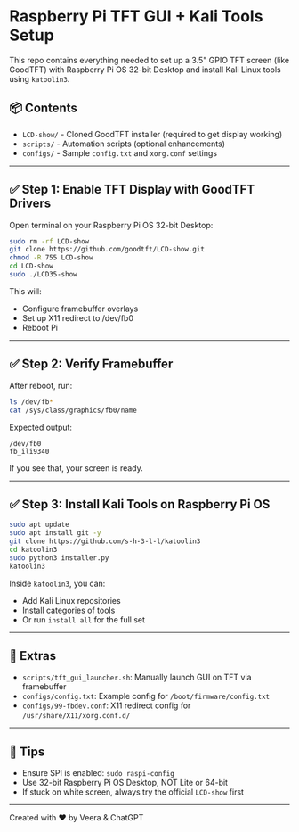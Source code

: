 # Raspberry Pi TFT GUI + Kali Tools Setup

This repo contains everything needed to set up a 3.5" GPIO TFT screen (like GoodTFT) with Raspberry Pi OS 32-bit Desktop and install Kali Linux tools using `katoolin3`.

## 📦 Contents

- `LCD-show/` - Cloned GoodTFT installer (required to get display working)
- `scripts/` - Automation scripts (optional enhancements)
- `configs/` - Sample `config.txt` and `xorg.conf` settings

---

## ✅ Step 1: Enable TFT Display with GoodTFT Drivers

Open terminal on your Raspberry Pi OS 32-bit Desktop:

```bash
sudo rm -rf LCD-show
git clone https://github.com/goodtft/LCD-show.git
chmod -R 755 LCD-show
cd LCD-show
sudo ./LCD35-show
```

This will:
- Configure framebuffer overlays
- Set up X11 redirect to /dev/fb0
- Reboot Pi

---

## ✅ Step 2: Verify Framebuffer

After reboot, run:

```bash
ls /dev/fb*
cat /sys/class/graphics/fb0/name
```

Expected output:

```
/dev/fb0
fb_ili9340
```

If you see that, your screen is ready.

---

## ✅ Step 3: Install Kali Tools on Raspberry Pi OS

```bash
sudo apt update
sudo apt install git -y
git clone https://github.com/s-h-3-l-l/katoolin3
cd katoolin3
sudo python3 installer.py
katoolin3
```

Inside `katoolin3`, you can:
- Add Kali Linux repositories
- Install categories of tools
- Or run `install all` for the full set

---

## 📁 Extras

- `scripts/tft_gui_launcher.sh`: Manually launch GUI on TFT via framebuffer
- `configs/config.txt`: Example config for `/boot/firmware/config.txt`
- `configs/99-fbdev.conf`: X11 redirect config for `/usr/share/X11/xorg.conf.d/`

---

## 🧠 Tips

- Ensure SPI is enabled: `sudo raspi-config`
- Use 32-bit Raspberry Pi OS Desktop, NOT Lite or 64-bit
- If stuck on white screen, always try the official `LCD-show` first

---

Created with ❤️ by Veera & ChatGPT
